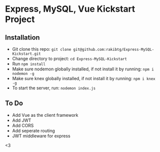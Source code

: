 # Express, MySQL, Vue Kickstart Project

## Installation
- Git clone this repo: `git clone git@github.com:rakibtg/Express-MySQL-Kickstart.git`
- Change directory to project: `cd Express-MySQL-Kickstart`
- Run `npm install`
- Make sure nodemon globally installed, if not install it by running: `npm i nodemon -g`
- Make sure knex globally installed, if not install it by running: `npm i knex -g`
- To start the server, run: `nodemon index.js`

## To Do
- Add Vue as the client framework
- Add JWT
- Add CORS
- Add seperate routing
- JWT middleware for express

<3 
